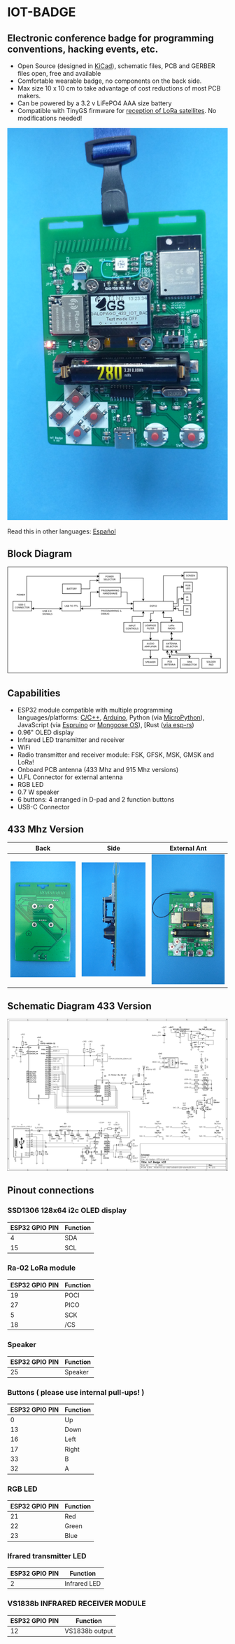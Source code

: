 # IOT-BADGE

## Electronic conference badge for programming conventions, hacking events, etc.

* Open Source (designed in [KiCad](https://www.kicad.org/)), schematic files, PCB and GERBER files open, free and available
* Comfortable wearable badge, no components on the back side.
* Max size 10 x 10 cm to take advantage of cost reductions of most PCB makers.
* Can be powered by a 3.2 v LiFePO4 AAA size battery
* Compatible with TinyGS firmware for [reception of LoRa satellites](https://galopago.github.io/english/lora-satelite-ground-station/). No modifications needed!

![Finished Badge 433 Mhz version](/iot-badge-433/assets/img/finished_badge_v00_433.jpg)

Read this in other languages: [Español](/assets/markdown/README.es.md)

## Block Diagram

![](/iot-badge-433/assets/img/iot-badge-bd.png)


## Capabilities

* ESP32 module compatible with multiple programming languages/platforms: [C/C++](https://docs.espressif.com/projects/esp-idf/en/latest/esp32/), [Arduino](https://github.com/espressif/arduino-esp32), Python (via [MicroPython](https://micropython.org/)), JavaScript (via [Espruino](https://www.espruino.com/ESP32) or [Mongoose OS](https://mongoose-os.com/)), [Rust ([via esp-rs](https://esp-rs.github.io/book/))
* 0.96" OLED display
* Infrared LED transmitter and receiver
* WiFi
* Radio transmitter and receiver module: FSK, GFSK, MSK, GMSK and LoRa!
* Onboard PCB antenna (433 Mhz and 915 Mhz versions)
* U.FL Connector for external antenna
* RGB LED
* 0.7 W speaker
* 6 buttons: 4 arranged in D-pad and 2 function buttons
* USB-C Connector


## 433 Mhz Version
Back                           | Side                                  | External Ant                          |
-------------------------------|---------------------------------------|---------------------------------------|
![](/iot-badge-433/assets/img/back.jpg)|![](/iot-badge-433/assets/img/side.jpg) |![](/iot-badge-433/assets/img/extant.jpg) |

## Schematic Diagram 433 Version

![](/iot-badge-433/assets/img/schematic_433.png)

## Pinout connections


### SSD1306 128x64 i2c OLED display

ESP32 GPIO PIN |Function
---------------|---------
4              | SDA
15             | SCL

### Ra-02 LoRa module

ESP32 GPIO PIN |Function
---------------|---------
19             | POCI
27             | PICO
5              | SCK
18             | /CS

### Speaker

ESP32 GPIO PIN |Function
---------------|---------
25             | Speaker

### Buttons ( please use internal pull-ups! )

ESP32 GPIO PIN |Function
---------------|---------
0              | Up
13             | Down
16             | Left
17             | Right
33             | B
32             | A

### RGB LED

ESP32 GPIO PIN |Function
---------------|---------
21             | Red
22             | Green
23             | Blue

### Ifrared transmitter LED

ESP32 GPIO PIN |Function
---------------|---------
2              | Infrared LED

### VS1838b INFRARED RECEIVER MODULE

ESP32 GPIO PIN |Function
---------------|---------
12             | VS1838b output

